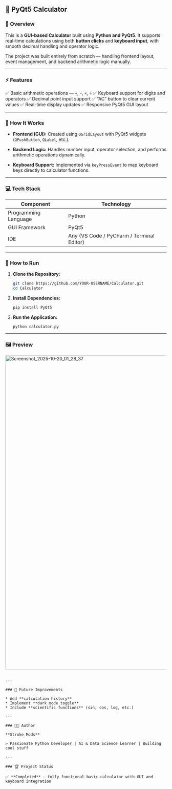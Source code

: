 ## 🧮 PyQt5 Calculator

### 📘 Overview

This is a **GUI-based Calculator** built using **Python and PyQt5**.
It supports real-time calculations using both **button clicks** and **keyboard input**, with smooth decimal handling and operator logic.

The project was built entirely from scratch — handling frontend layout, event management, and backend arithmetic logic manually.

---

### ⚡ Features

✅ Basic arithmetic operations — `+`, `-`, `×`, `÷`
✅ Keyboard support for digits and operators
✅ Decimal point input support
✅ “AC” button to clear current values
✅ Real-time display updates
✅ Responsive PyQt5 GUI layout

---

### 🧠 How It Works

* **Frontend (GUI):**
  Created using `QGridLayout` with PyQt5 widgets (`QPushButton`, `QLabel`, etc.).

* **Backend Logic:**
  Handles number input, operator selection, and performs arithmetic operations dynamically.

* **Keyboard Support:**
  Implemented via `keyPressEvent` to map keyboard keys directly to calculator functions.

---

### 💻 Tech Stack

| Component            | Technology                                |
| -------------------- | ----------------------------------------- |
| Programming Language | Python                                    |
| GUI Framework        | PyQt5                                     |
| IDE                  | Any (VS Code / PyCharm / Terminal Editor) |

---

### 🚀 How to Run

1. **Clone the Repository:**

   ```bash
   git clone https://github.com/YOUR-USERNAME/Calculator.git
   cd Calculator
   ```

2. **Install Dependencies:**

   ```bash
   pip install PyQt5
   ```

3. **Run the Application:**

   ```bash
   python calculator.py
   ```

---

### 🖼️ Preview

<img width="1745" height="981" alt="Screenshot_2025-10-20_01_28_37" src="https://github.com/user-attachments/assets/b3891ae9-83d5-4da8-bc4d-53a476ecf8fe" />



```

---

### 🎯 Future Improvements

* Add **calculation history**
* Implement **dark mode toggle**
* Include **scientific functions** (sin, cos, log, etc.)

---

### 👨‍💻 Author

**Stroke Mods**

> Passionate Python Developer | AI & Data Science Learner | Building cool stuff

---

### 🏆 Project Status

✅ **Completed** — fully functional basic calculator with GUI and keyboard integration
